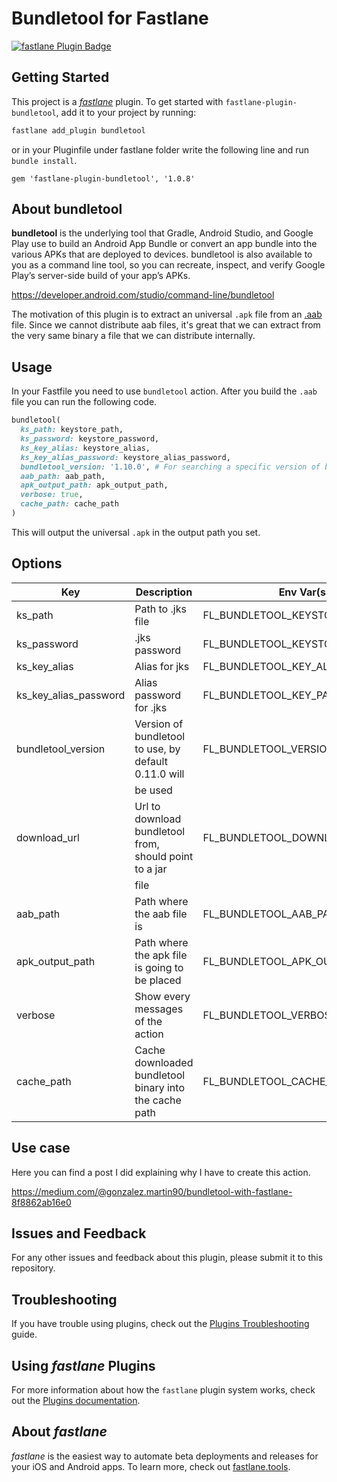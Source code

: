 # Bundletool for Fastlane

[![fastlane Plugin Badge](https://rawcdn.githack.com/fastlane/fastlane/master/fastlane/assets/plugin-badge.svg)](https://rubygems.org/gems/fastlane-plugin-bundletool)

## Getting Started

This project is a [_fastlane_](https://github.com/fastlane/fastlane) plugin. To get started with `fastlane-plugin-bundletool`, add it to your project by running:

```bash
fastlane add_plugin bundletool
```

or in your Pluginfile under fastlane folder write the following line and run `bundle install`.

```
gem 'fastlane-plugin-bundletool', '1.0.8'
```

## About bundletool

**bundletool** is the underlying tool that Gradle, Android Studio, and Google Play use to build an Android App Bundle or convert an app bundle into the various APKs that are deployed to devices. bundletool is also available to you as a command line tool, so you can recreate, inspect, and verify Google Play’s server-side build of your app’s APKs.

https://developer.android.com/studio/command-line/bundletool

The motivation of this plugin is to extract an universal `.apk` file from an [.aab](https://fileinfo.com/extension/aab) file. Since we cannot distribute aab files, it's great that we can extract from the very same binary a file that we can distribute internally.

## Usage

In your Fastfile you need to use `bundletool` action. After you build the `.aab` file you can run the following code.

```ruby
bundletool(
  ks_path: keystore_path,
  ks_password: keystore_password,
  ks_key_alias: keystore_alias,
  ks_key_alias_password: keystore_alias_password,
  bundletool_version: '1.10.0', # For searching a specific version of bundletool visit https://github.com/google/bundletool/releases
  aab_path: aab_path,
  apk_output_path: apk_output_path,
  verbose: true,
  cache_path: cache_path
)
```
This will output the universal `.apk` in the output path you set.

## Options

| Key                   | Description                                             | Env Var(s)                      | Default |
|-----------------------|---------------------------------------------------------|---------------------------------|---------|
| ks_path               | Path to .jks file                                       | FL_BUNDLETOOL_KEYSTORE_FILE     |         |
| ks_password           | .jks password                                           | FL_BUNDLETOOL_KEYSTORE_PASSWORD |         |
| ks_key_alias          | Alias for jks                                           | FL_BUNDLETOOL_KEY_ALIAS         |         |
| ks_key_alias_password | Alias password for .jks                                 | FL_BUNDLETOOL_KEY_PASSWORD      |         |
| bundletool_version    | Version of bundletool to use, by default 0.11.0 will    | FL_BUNDLETOOL_VERSION           | 0.11.0  |
|                       | be used                                                 |                                 |         |
| download_url          | Url to download bundletool from, should point to a jar  | FL_BUNDLETOOL_DOWNLOAD_URL      |         |
|                       | file                                                    |                                 |         |
| aab_path              | Path where the aab file is                              | FL_BUNDLETOOL_AAB_PATH          |         |
| apk_output_path       | Path where the apk file is going to be placed           | FL_BUNDLETOOL_APK_OUTPUT_PATH   | .       |
| verbose               | Show every messages of the action                       | FL_BUNDLETOOL_VERBOSE           | false   |
| cache_path            | Cache downloaded bundletool binary into the cache path  | FL_BUNDLETOOL_CACHE_PATH        |         |

## Use case

Here you can find a post I did explaining why I have to create this action.

https://medium.com/@gonzalez.martin90/bundletool-with-fastlane-8f8862ab16e0

## Issues and Feedback

For any other issues and feedback about this plugin, please submit it to this repository.

## Troubleshooting

If you have trouble using plugins, check out the [Plugins Troubleshooting](https://docs.fastlane.tools/plugins/plugins-troubleshooting/) guide.

## Using _fastlane_ Plugins

For more information about how the `fastlane` plugin system works, check out the [Plugins documentation](https://docs.fastlane.tools/plugins/create-plugin/).

## About _fastlane_

_fastlane_ is the easiest way to automate beta deployments and releases for your iOS and Android apps. To learn more, check out [fastlane.tools](https://fastlane.tools).
